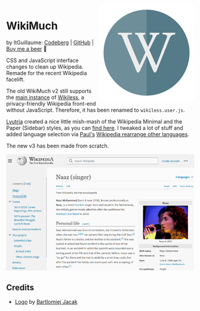 <img src="logo.png" align="right">

# WikiMuch
by ltGuillaume: [Codeberg](https://codeberg.org/ltGuillaume) | [GitHub](https://github.com/ltGuillaume) | [Buy me a beer](https://buymeacoff.ee/ltGuillaume) 🍺

CSS and JavaScript interface changes to clean up Wikipedia. Remade for the recent Wikipedia facelift.

The old WikiMuch v2 still supports the [main instance](https://wikiless.org) of [Wikiless](https://codeberg.org/orenom/wikiless), a privacy-friendly Wikipedia front-end without JavaScript. Therefore, it has been renamed to `wikiless.user.js`.

[Lyutria](https://userstyles.org/users/266181) created a nice little mish-mash of the Wikipedia Minimal and the Paper (Sidebar) styles, as you can [find here](https://userstyles.org/styles/102164). I tweaked a lot of stuff and added language selection via [Paul's](https://greasyfork.org/en/users/10155-paul-the-anonymous) [Wikipedia rearrange other languages](https://greasyfork.org/en/scripts/10731).

The new v3 has been made from scratch.

![WikiMuch](SCREENSHOT.png)

## Credits
* [Logo](https://www.iconfinder.com/icons/456114) by [Bartlomiej Jacak](https://www.iconfinder.com/bartekjacak)